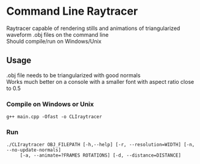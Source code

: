 # Command Line Raytracer

Raytracer capable of rendering stills and animations of triangularized waveform .obj files on the command line  
Should compile/run on Windows/Unix

## Usage
.obj file needs to be triangularized with good normals  
Works much better on a console with a smaller font with aspect ratio close to 0.5

### Compile on Windows or Unix
```plaintext
g++ main.cpp -Ofast -o CLIraytracer
```

### Run
```plaintext
./CLIraytracer OBJ_FILEPATH [-h,--help] [-r, --resolution=WIDTH] [-n, --no-update-normals]
     [-a, --animate=?FRAMES ROTATIONS] [-d, --distance=DISTANCE] 
```